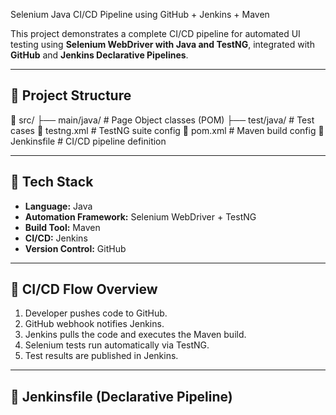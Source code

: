 Selenium Java CI/CD Pipeline using GitHub + Jenkins + Maven

This project demonstrates a complete CI/CD pipeline for automated UI testing using **Selenium WebDriver with Java and TestNG**, integrated with **GitHub** and **Jenkins Declarative Pipelines**.

---

## 🧱 Project Structure

📁 src/
├── main/java/ # Page Object classes (POM)
├── test/java/ # Test cases
📄 testng.xml # TestNG suite config
📄 pom.xml # Maven build config
📄 Jenkinsfile # CI/CD pipeline definition


---

## 🧰 Tech Stack

- **Language:** Java  
- **Automation Framework:** Selenium WebDriver + TestNG  
- **Build Tool:** Maven  
- **CI/CD:** Jenkins  
- **Version Control:** GitHub

---

## 🔁 CI/CD Flow Overview

1. Developer pushes code to GitHub.
2. GitHub webhook notifies Jenkins.
3. Jenkins pulls the code and executes the Maven build.
4. Selenium tests run automatically via TestNG.
5. Test results are published in Jenkins.

---

## 📄 Jenkinsfile (Declarative Pipeline)
